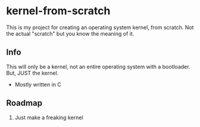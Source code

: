 # kernel-from-scratch
This is my project for creating an operating system kernel, from scratch. Not the actual "scratch" but you know the meaning of it. 

## Info
This will only be a kernel, not an entire operating system with a bootloader. But, JUST the kernel. 
- Mostly written in C

## Roadmap
1. Just make a freaking kernel
